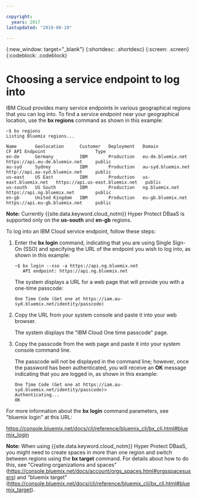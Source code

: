 ```yaml
---

copyright:
  years: 2017
lastupdated: "2018-08-10"

---
```


{:new_window: target="_blank"}
{:shortdesc: .shortdesc}
{:screen: .screen}
{:codeblock: .codeblock}


# Choosing a service endpoint to log into

IBM Cloud provides many service endpoints in various geographical regions that you can log into. 
To find a service endpoint near your geographical location, use the **bx regions** command as shown in this example:

<pre><code class="hljs">~$ bx regions
Listing Bluemix regions...

Name       Geolocation      Customer   Deployment   Domain                CF API Endpoint                   Type
en-de      Germany          IBM        Production   eu-de.bluemix.net     https://api.eu-de.bluemix.net     public
au-syd     Sydney           IBM        Production   au-syd.bluemix.net    http://api.au-syd.bluemix.net     public
us-east    US East          IBM        Production   us-east.bluemix.net   https://api.us-east.bluemix.net   public
us-south   US South         IBM        Production   ng.bluemix.net        https://api.ng.bluemix.net        public
en-gb      United Kingdom   IBM        Production   eu-gb.bluemix.net     https://api.eu-gb.bluemix.net     public
</code></pre>

**Note:** Currently {{site.data.keyword.cloud_notm}} Hyper Protect DBaaS is supported only on the **us-south** and **en-gb** regions.

To log into an IBM Cloud service endpoint, follow these steps:

1. Enter the **bx login** command, indicating that you are using Single Sign-On (SSO) and specifying the URL of the endpoint you wish to log into, as shown in this example:

   <pre><code class="hljs">~$ bx login --sso -a https://api.ng.bluemix.net
      API endpoint: https://api.ng.bluemix.net
   </code></pre>
   
   The system displays a URL for a web page that will provide you with a one-time passcode:
   
   <pre><code class="hljs">One Time Code (Get one at https://iam.au-syd.bluemix.net/identity/passcode)
   </code></pre>   
 
2. Copy the URL from your system console and paste it into your web browser.
 
   The system displays the "IBM Cloud One time passcode" page.

3. Copy the passcode from the web page and paste it into your system console command line. 

   The passcode will not be displayed in the command line; however, once the password has been authenticated, you will receive an **OK** message indicating that you are logged in, as shown in this example:

   <pre><code class="hljs">One Time Code (Get one at https://iam.au-syd.bluemix.net/identity/passcode)>
   Authenticating...
   OK
   </code></pre>

For more information about the **bx login** command parameters, see "bluemix login" at this URL:

https://console.bluemix.net/docs/cli/reference/bluemix_cli/bx_cli.html#bluemix_login

**Note:** When using {{site.data.keyword.cloud_notm}} Hyper Protect DBaaS, you might need to create spaces in more than one region 
and switch between regions using the **bx target** command. For details about how to do this, see 
"Creating organizations and spaces" (https://console.bluemix.net/docs/account/orgs_spaces.html#orgsspacesusers) 
and "bluemix target" (https://console.bluemix.net/docs/cli/reference/bluemix_cli/bx_cli.html#bluemix_target).






